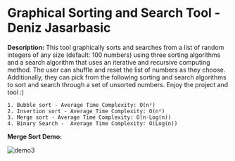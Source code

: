 # Graphical Sorting and Search Tool - Deniz Jasarbasic

**Description:** This tool graphically sorts and searches from a list of random integers of any size (default: 100 numbers) using three sorting algorithms and a search algorithm that uses an iterative and recursive computing method. The user can shuffle and reset the list of numbers as they choose. Additionally, they can pick from the following sorting and search algorithms to sort and search through a set of unsorted numbers. Enjoy the project and tool :)

    1. Bubble sort - Average Time Complexity: O(n²) 
    2. Insertion sort - Average Time Complexity: O(n²) 
    3. Merge sort - Average Time Complexity: O(n⋅Log(n)) 
    4. Binary Search -  Average Time Complexity: O(Log(n))
    
**Merge Sort Demo:**

![demo3](https://user-images.githubusercontent.com/46465622/107127267-0b07d800-6883-11eb-8143-8675dd8d5c17.gif)
